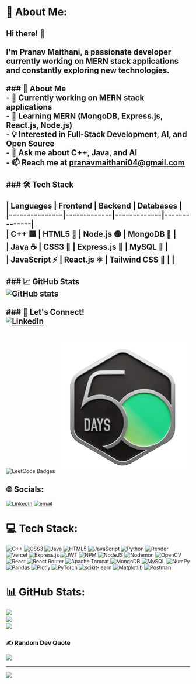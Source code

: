 # 💫 About Me:
## Hi there! 👋  <br><br>I'm **Pranav Maithani**, a passionate developer currently working on **MERN stack applications** and constantly exploring new technologies.  <br><br>### 🚀 About Me  <br>- 🔭 Currently working on **MERN stack applications**  <br>- 🌱 Learning **MERN (MongoDB, Express.js, React.js, Node.js)**  <br>- 💡 Interested in **Full-Stack Development, AI, and Open Source**  <br>- 💬 Ask me about **C++, Java, and AI**  <br>- 📫 Reach me at **[pranavmaithani04@gmail.com](mailto:pranavmaithani04@gmail.com)**  <br><br>### 🛠 Tech Stack  <br><br>| **Languages**  | **Frontend** | **Backend** | **Databases** |<br>|---------------|-------------|-------------|--------------|<br>| C++ 🟦 | HTML5 📄 | Node.js 🟢 | MongoDB 🍃 |<br>| Java ☕ | CSS3 🎨 | Express.js 🚀 | MySQL 🐬 |<br>| JavaScript ⚡ | React.js ⚛️ | Tailwind CSS 🌊 |  |<br><br>### 📈 GitHub Stats  <br>![GitHub stats](https://github-readme-stats.vercel.app/api?username=yourgithubusername&show_icons=true&theme=radical)  <br><br>### 🎯 Let's Connect!  <br>[![LinkedIn](https://img.shields.io/badge/-LinkedIn-blue?style=flat&logo=linkedin)](https://www.linkedin.com/in/pranav-maithani-450a3b259/)  <br><br>


<img src="https://leetcode-badge-showcase.vercel.app/api?username=geeky406" alt="LeetCode Badges" />
<img src="https://github.com/pranav0040/badges-leetcode/blob/main/2024-50.gif" alt="LEetcode badge" />

## 🌐 Socials:
[![LinkedIn](https://img.shields.io/badge/LinkedIn-%230077B5.svg?logo=linkedin&logoColor=white)](https://www.linkedin.com/in/pranav-maithani-450a3b259/) [![email](https://img.shields.io/badge/Email-D14836?logo=gmail&logoColor=white)](mailto:pranavmaithani04@gmail.com) 

# 💻 Tech Stack:
![C++](https://img.shields.io/badge/c++-%2300599C.svg?style=for-the-badge&logo=c%2B%2B&logoColor=white) ![CSS3](https://img.shields.io/badge/css3-%231572B6.svg?style=for-the-badge&logo=css3&logoColor=white) ![Java](https://img.shields.io/badge/java-%23ED8B00.svg?style=for-the-badge&logo=openjdk&logoColor=white) ![HTML5](https://img.shields.io/badge/html5-%23E34F26.svg?style=for-the-badge&logo=html5&logoColor=white) ![JavaScript](https://img.shields.io/badge/javascript-%23323330.svg?style=for-the-badge&logo=javascript&logoColor=%23F7DF1E) ![Python](https://img.shields.io/badge/python-3670A0?style=for-the-badge&logo=python&logoColor=ffdd54) ![Render](https://img.shields.io/badge/Render-%46E3B7.svg?style=for-the-badge&logo=render&logoColor=white) ![Vercel](https://img.shields.io/badge/vercel-%23000000.svg?style=for-the-badge&logo=vercel&logoColor=white) ![Express.js](https://img.shields.io/badge/express.js-%23404d59.svg?style=for-the-badge&logo=express&logoColor=%2361DAFB) ![JWT](https://img.shields.io/badge/JWT-black?style=for-the-badge&logo=JSON%20web%20tokens) ![NPM](https://img.shields.io/badge/NPM-%23CB3837.svg?style=for-the-badge&logo=npm&logoColor=white) ![NodeJS](https://img.shields.io/badge/node.js-6DA55F?style=for-the-badge&logo=node.js&logoColor=white) ![Nodemon](https://img.shields.io/badge/NODEMON-%23323330.svg?style=for-the-badge&logo=nodemon&logoColor=%BBDEAD) ![OpenCV](https://img.shields.io/badge/opencv-%23white.svg?style=for-the-badge&logo=opencv&logoColor=white) ![React](https://img.shields.io/badge/react-%2320232a.svg?style=for-the-badge&logo=react&logoColor=%2361DAFB) ![React Router](https://img.shields.io/badge/React_Router-CA4245?style=for-the-badge&logo=react-router&logoColor=white) ![Apache Tomcat](https://img.shields.io/badge/apache%20tomcat-%23F8DC75.svg?style=for-the-badge&logo=apache-tomcat&logoColor=black) ![MongoDB](https://img.shields.io/badge/MongoDB-%234ea94b.svg?style=for-the-badge&logo=mongodb&logoColor=white) ![MySQL](https://img.shields.io/badge/mysql-4479A1.svg?style=for-the-badge&logo=mysql&logoColor=white) ![NumPy](https://img.shields.io/badge/numpy-%23013243.svg?style=for-the-badge&logo=numpy&logoColor=white) ![Pandas](https://img.shields.io/badge/pandas-%23150458.svg?style=for-the-badge&logo=pandas&logoColor=white) ![Plotly](https://img.shields.io/badge/Plotly-%233F4F75.svg?style=for-the-badge&logo=plotly&logoColor=white) ![PyTorch](https://img.shields.io/badge/PyTorch-%23EE4C2C.svg?style=for-the-badge&logo=PyTorch&logoColor=white) ![scikit-learn](https://img.shields.io/badge/scikit--learn-%23F7931E.svg?style=for-the-badge&logo=scikit-learn&logoColor=white) ![Matplotlib](https://img.shields.io/badge/Matplotlib-%23ffffff.svg?style=for-the-badge&logo=Matplotlib&logoColor=black) ![Postman](https://img.shields.io/badge/Postman-FF6C37?style=for-the-badge&logo=postman&logoColor=white)
# 📊 GitHub Stats:
![](https://github-readme-stats.vercel.app/api?username=pranav0040&theme=dark&hide_border=false&include_all_commits=false&count_private=false)<br/>
![](https://nirzak-streak-stats.vercel.app/?user=pranav0040&theme=dark&hide_border=false)<br/>
![](https://github-readme-stats.vercel.app/api/top-langs/?username=pranav0040&theme=dark&hide_border=false&include_all_commits=false&count_private=false&layout=compact)

### ✍️ Random Dev Quote
![](https://quotes-github-readme.vercel.app/api?type=horizontal&theme=radical)

---
[![](https://visitcount.itsvg.in/api?id=pranav0040&icon=0&color=0)](https://visitcount.itsvg.in)

<!-- Proudly created with GPRM ( https://gprm.itsvg.in ) -->
